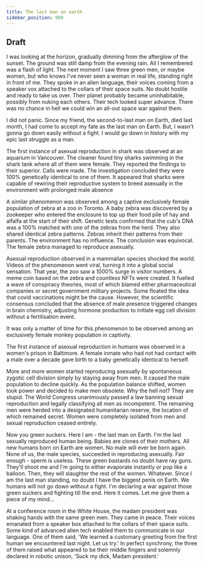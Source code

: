 ```yaml
---
title: The last man on earth
sidebar_position: 900
---
```


## Draft

I was looking at the horizon, gradually dimming from the afterglow of the sunset. The ground was still damp from the evening rain. All I remembered was a flash of light. The next moment I saw three green men, or maybe women, but who knows I've never seen a woman in real life, standing right in front of me. They spoke in an alien language, their voices coming from a speaker vox attached to the collars of their space suits. No doubt hostile and ready to take us over. Their planet probably became uninhabitable, possibly from nuking each others. Their tech looked super advance. There was no chance in hell we could win an all-out space war against them.

I did not panic. Since my friend, the second-to-last man on Earth, died last month, I had come to accept my fate as the last man on Earth. But, I wasn't gonna go down easily without a fight. I would go down in history with my epic last struggle as a man.

The first instance of asexual reproduction in shark was observed at an aquarium in Vancouver. The cleaner found tiny sharks swimming in the shark tank where all of them were female. They reported the findings to their superior. Calls were made. The investigation concluded they were 100% genetically identical to one of them. It appeared that sharks were capable of rewiring their reproductive system to breed asexually in the environment with prolonged male absence

A similar phenomenon was observed among a captive exclusively female population of zebra at a zoo in Toronto. A baby zebra was discovered by a zookeeper who entered the enclosure to top up their food pile of hay and alfalfa at the start of their shift. Genetic tests confirmed that the cub's DNA was a 100% matched with one of the zebras from the herd. They also shared identical zebra patterns. Zebras inherit their patterns from their parents. The environment has no influence. The conclusion was equivocal. The female zebra managed to reproduce asexually.

Asexual reproduction observed in a mammalian species shocked the world. Videos of the phenomenon went viral, turning it into a global social sensation. That year, the zoo saw a 1000% surge in visitor numbers. A meme coin based on the zebra and countless NFTs were created. It fuelled a wave of conspiracy theories, most of which blamed either pharmaceutical companies or secret government military projects. Some floated the idea that covid vaccinations might be the cause. However, the scientific consensus concluded that the absence of male presence triggered changes in brain chemistry, adjusting hormone production to initiate egg cell division without a fertilisation event.

It was only a matter of time for this phenomenon to be observed among an exclusively female monkey population in captivity.

The first instance of asexual reproduction in humans was observed in a women's prison in Baltimore. A female inmate who had not had contact with a male over a decade gave birth to a baby genetically identical to herself.

More and more women started reproducing asexually by spontaneous zygotic cell division simply by staying away from men. It caused the male population to decline quickly. As the population balance shifted, women took power and decided to make men obsolete. Why the hell not? They are stupid. The World Congress unanimously passed a law banning sexual reproduction and legally classifying all men as incompetent. The remaining men were herded into a designated humanitarian reserve, the location of which remained secret. Women were completely isolated from men and sexual reproduction ceased entirely.

Now you green suckers. Here I am - the last man on Earth. I'm the last sexually reproduced human being. Babies are clones of their mothers. All new humans born on Earth are women. No male will ever be born again. None of us, the male species, succeeded in reproducing asexually. Fair enough - sperm is useless. These green bastards no doubt have ray guns. They'll shoot me and I'm going to either evaporate instantly or pop like a balloon. Then, they will slaughter the rest of the women. Whatever. Since I am the last man standing, no doubt I have the biggest penis on Earth. We humans will not go down without a fight. I'm declaring a war against those green suckers and fighting till the end. Here it comes. Let me give them a piece of my mind...

At a conference room in the White House, the madam president was shaking hands with the same green men. They came in peace. Their voices emanated from a speaker box attached to the collars of their space suits. Some kind of advanced alien tech enabled them to communicate in our language. One of them said, 'We learned a customary greeting from the first human we encountered last night. Let us try.' In perfect synchrony, the three of them raised what appeared to be their middle fingers and solemnly declared in robotic unison, 'Suck my dick, Madam president.'
